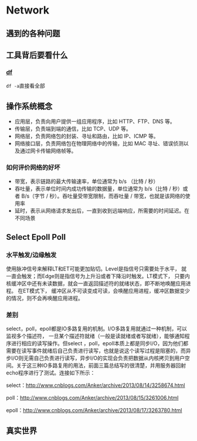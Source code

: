 # Network

## 遇到的各种问题

## 工具背后要看什么

### [df](https://man.linuxde.net/df)
`df -a`直接看全部



## 操作系统概念
- 应用层，负责向用户提供一组应用程序，比如 HTTP、FTP、DNS 等。
- 传输层，负责端到端的通信，比如 TCP、UDP 等。
- 网络层，负责网络包的封装、寻址和路由，比如 IP、ICMP 等。
- 网络接口层，负责网络包在物理网络中的传输，比如 MAC 寻址、错误侦测以及通过网卡传输网络帧等。

### 如何评价网络的好坏
- 带宽，表示链路的最大传输速率，单位通常为 b/s （比特 / 秒）
- 吞吐量，表示单位时间内成功传输的数据量，单位通常为 b/s（比特 / 秒）或者 B/s（字节 / 秒）。吞吐量受带宽限制，而吞吐量 / 带宽，也就是该网络的使用率
- 延时，表示从网络请求发出后，一直到收到远端响应，所需要的时间延迟。在不同场景


## Select Epoll Poll 
### 水平触发/边缘触发
使用脉冲信号来解释LT和ET可能更加贴切。Level是指信号只需要处于水平，
就一直会触发；而Edge则是指信号为上升沿或者下降沿时触发。LT模式下，
只要内核缓冲区中还有未读数据，就会一直返回描述符的就绪状态，即不断地唤醒应用进程。
在ET模式下， 缓冲区从不可读变成可读，会唤醒应用进程，缓冲区数据变少的情况，则不会再唤醒应用进程。

### 差别
select，poll，epoll都是IO多路复用的机制。I/O多路复用就通过一种机制，可以监视多个描述符，
一旦某个描述符就绪（一般是读就绪或者写就绪），能够通知程序进行相应的读写操作。但select
，poll，epoll本质上都是同步I/O，因为他们都需要在读写事件就绪后自己负责进行读写，也就是说这个读写过程是阻塞的，而异步I/O则无需自己负责进行读写，异步I/O的实现会负责把数据从内核拷贝到用户空间。关于这三种IO多路复用的用法，前面三篇总结写的很清楚，并用服务器回射echo程序进行了测试。连接如下所示：

select：http://www.cnblogs.com/Anker/archive/2013/08/14/3258674.html

poll：http://www.cnblogs.com/Anker/archive/2013/08/15/3261006.html

epoll：http://www.cnblogs.com/Anker/archive/2013/08/17/3263780.html



## 真实世界